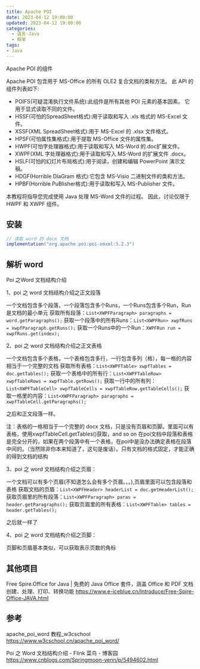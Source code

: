 ```yaml
---
title: Apache POI
date: 2023-04-12 19:00:00
updated: 2023-04-12 19:00:00
categories:
  - 语言-Java
  - 框架
tags:
- Java
---
```


Apache POI 的组件

Apache POI 包含用于 MS-Office 的所有 OLE2 复合文档的类和方法。 此 API 的组件列表如下:

* POIFS(可疑混淆执行文件系统):此组件是所有其他 POI 元素的基本因素。 它用于显式读取不同的文件。
* HSSF(可怕的SpreadSheet格式):用于读取和写入 .xls 格式的 MS-Excel 文件。
* XSSF(XML SpreadSheet格式):用于 MS-Excel 的 .xlsx 文件格式。
* HPSF(可怕属性集格式):用于提取 MS-Office 文件的属性集。
* HWPF(可怕字处理器格式):用于读取和写入 MS-Word 的.doc扩展文件。
* XWPF(XML 字处理器格式):用于读取和写入 MS-Word 的扩展文件 .docx。
* HSLF(可怕的幻灯片布局格式):用于阅读，创建和编辑 PowerPoint 演示文稿。
* HDGF(Horrible DiaGram 格式):它包含 MS-Visio 二进制文件的类和方法。
* HPBF(Horrible PuBlisher格式):用于读取和写入 MS-Publisher 文件。

本教程将指导您完成使用 Java 处理 MS-Word 文件的过程。 因此，讨论仅限于 HWPF 和 XWPF 组件。

## 安装

```groovy
// 读取 word 的 docx 文档
implementation("org.apache.poi:poi-ooxml:5.2.3")
```

## 解析 word

Poi 之Word 文档结构介绍

1、poi 之 word 文档结构介绍之正文段落

一个文档包含多个段落，一个段落包含多个Runs，一个Runs包含多个Run，Run是文档的最小单元
获取所有段落：`List<XWPFParagraph> paragraphs = word.getParagraphs();`
获取一个段落中的所有Runs：`List<XWPFRun> xwpfRuns = xwpfParagraph.getRuns();`
获取一个Runs中的一个Run：`XWPFRun run = xwpfRuns.get(index);`

2、poi 之 word 文档结构介绍之正文表格

一个文档包含多个表格，一个表格包含多行，一行包含多列（格），每一格的内容相当于一个完整的文档
获取所有表格：`List<XWPFTable> xwpfTables = doc.getTables();`
获取一个表格中的所有行：`List<XWPFTableRow> xwpfTableRows = xwpfTable.getRows();`
获取一行中的所有列：`List<XWPFTableCell> xwpfTableCells = xwpfTableRow.getTableCells();`
获取一格里的内容：`List<XWPFParagraph> paragraphs = xwpfTableCell.getParagraphs();`

之后和正文段落一样。

注：表格的一格相当于一个完整的 docx 文档，只是没有页眉和页脚。里面可以有表格，使用xwpfTableCell.getTables()获取，and so on
在poi文档中段落和表格是完全分开的，如果在两个段落中有一个表格，在poi中是没办法确定表格在段落中间的。（当然除非你本来知道了，这句是废话）。只有文档的格式固定，才能正确的得到文档的结构

3、poi 之 word 文档结构介绍之页眉：

一个文档可以有多个页眉(不知道怎么会有多个页眉。。。),页眉里面可以包含段落和表格
获取文档的页眉：`List<XWPFHeader> headerList = doc.getHeaderList();`
获取页眉里的所有段落：`List<XWPFParagraph> paras = header.getParagraphs();`
获取页眉里的所有表格：`List<XWPFTable> tables = header.getTables();`

之后就一样了

4、poi 之 word 文档结构介绍之页脚：

页脚和页眉基本类似，可以获取表示页数的角标

## 其他项目

Free Spire.Office for Java | 免费的 Java Office 套件，涵盖 Office 和 PDF 文档创建、处理、打印、转换功能
<https://www.e-iceblue.cn/Introduce/Free-Spire-Office-JAVA.html>

## 参考

apache_poi_word 教程_w3cschool
<https://www.w3cschool.cn/apache_poi_word/>

Poi 之 Word 文档结构介绍 - Flink 菜鸟 - 博客园
<https://www.cnblogs.com/Springmoon-venn/p/5494602.html>
